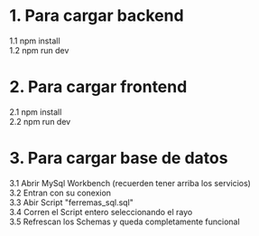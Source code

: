 # 1. Para cargar backend
1.1 npm install  
1.2 npm run dev

# 2. Para cargar frontend
2.1 npm install  
2.2 npm run dev

# 3. Para cargar base de datos  
3.1 Abrir MySql Workbench (recuerden tener arriba los servicios)  
3.2 Entran con su conexion  
3.3 Abir Script "ferremas_sql.sql"   
3.4 Corren el Script entero seleccionando el rayo  
3.5 Refrescan los Schemas y queda completamente funcional  
